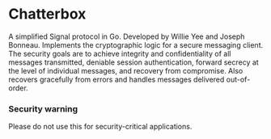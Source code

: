 # Chatterbox
A simplified Signal protocol in Go. Developed by Willie Yee and Joseph Bonneau. Implements the cryptographic logic for a secure messaging client. The security goals are to achieve integrity and confidentiality of all messages transmitted, deniable session authentication, forward secrecy at the level of individual messages, and recovery from compromise. Also recovers gracefully from errors and handles messages delivered out-of-order.

### Security warning
Please do not use this for security-critical applications.
